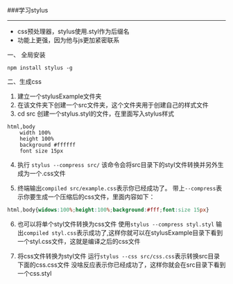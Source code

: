 ###学习stylus

-------------
* css预处理器，stylus使用.styl作为后缀名
* 功能上更强，因为他与js更加紧密联系

 一、 全局安装
```
npm install stylus -g
```

二、生成css

1.  建立一个stylusExample文件夹
2.  在该文件夹下创建一个src文件夹，这个文件夹用于创建自己的样式文件
3.  cd src
    创建一个stylus.styl的文件，在里面写入stylus样式
```stylus
html,body
    width 100%
    height 100%
    background #ffffff
    font size 15px
```
4.  执行 `stylus --compress src/`
    该命令会将src目录下的styl文件转换并另外生成为一个.css文件

5. 终端输出`compiled src/example.css`表示你已经成功了。
带上`--compress`表示你要生成一个压缩后的css文件，里面内容如下：
```css
html,body{widows:100%;height:100%;background:#fff;font:size 15px}
```
6. 也可以将单个styl文件转换为css文件
    使用`stylus --compress styl.styl`
    输出`compiled styl.css`表示成功了,这样你就可以在stylusExample目录下看到一个styl.css文件，这就是编译之后的css文件

7. 将css文件转换为styl文件
    运行`stylus --css src/css.css`表示转换src目录下面的css.css文件
    没啥反应表示你已经成功了，这样你就会在src目录下看到一个css.styl
